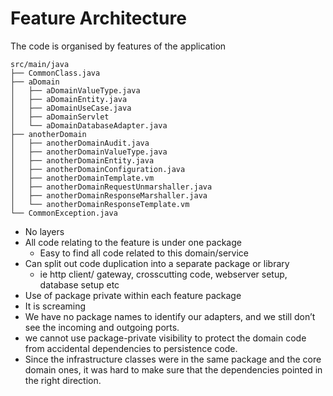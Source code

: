 # Feature Architecture

The code is organised by features of the application

```
src/main/java
├── CommonClass.java
├── aDomain
│   ├── aDomainValueType.java
│   ├── aDomainEntity.java
│   ├── aDomainUseCase.java
│   ├── aDomainServlet
│   └── aDomainDatabaseAdapter.java
├── anotherDomain
│   ├── anotherDomainAudit.java
│   ├── anotherDomainValueType.java
│   ├── anotherDomainEntity.java
│   ├── anotherDomainConfiguration.java
│   ├── anotherDomainTemplate.vm
│   ├── anotherDomainRequestUnmarshaller.java
│   ├── anotherDomainResponseMarshaller.java
│   └── anotherDomainResponseTemplate.vm
└── CommonException.java
```

- No layers
- All code relating to the feature is under one package
  - Easy to find all code related to this domain/service
- Can split out code duplication into a separate package or library
  - ie http client/ gateway, crosscutting code, webserver setup, database setup etc
- Use of package private within each feature package
- It is screaming
- We have no package names to identify our adapters, and we still don’t see the incoming and outgoing ports.
- we cannot use package-private visibility to protect the domain code from accidental dependencies to persistence code.
-  Since the infrastructure classes were in the same package and the core domain ones, it was hard to make sure that the dependencies pointed in the right direction.

